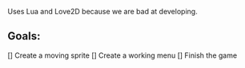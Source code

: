 Uses Lua and Love2D because we are bad at developing.

## Goals: ##
[] Create a moving sprite
[] Create a working menu
[] Finish the game
